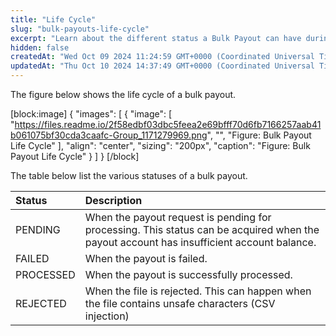 ```yaml
---
title: "Life Cycle"
slug: "bulk-payouts-life-cycle"
excerpt: "Learn about the different status a Bulk Payout can have during its life cycle."
hidden: false
createdAt: "Wed Oct 09 2024 11:24:59 GMT+0000 (Coordinated Universal Time)"
updatedAt: "Thu Oct 10 2024 14:37:49 GMT+0000 (Coordinated Universal Time)"
---
```

The figure below shows the life cycle of a bulk payout.

[block:image]
{
  "images": [
    {
      "image": [
        "https://files.readme.io/2f58edbf03dbc5feea2e69bfff70d6fb7166257aab41b061075bf30cda3caafc-Group_1171279969.png",
        "",
        "Figure: Bulk Payout Life Cycle"
      ],
      "align": "center",
      "sizing": "200px",
      "caption": "Figure: Bulk Payout Life Cycle"
    }
  ]
}
[/block]


The table below list the various statuses of a bulk payout.

| Status    | Description                                                                                                                              |
| :-------- | :--------------------------------------------------------------------------------------------------------------------------------------- |
| PENDING   | When the payout request is pending for processing. This status can be acquired when the payout account has insufficient account balance. |
| FAILED    | When the payout is failed.                                                                                                               |
| PROCESSED | When the payout is successfully processed.                                                                                               |
| REJECTED  | When the file is rejected. This can happen when the file contains unsafe characters (CSV injection)                                      |
